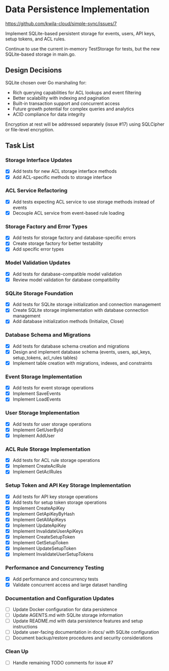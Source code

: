 # Data Persistence Implementation

https://github.com/kwila-cloud/simple-sync/issues/7

Implement SQLite-based persistent storage for events, users, API keys, setup tokens, and ACL rules.

Continue to use the current in-memory TestStorage for tests, but the new SQLite-based storage in main.go.

## Design Decisions

SQLite chosen over Go marshaling for:
- Rich querying capabilities for ACL lookups and event filtering
- Better scalability with indexing and pagination
- Built-in transaction support and concurrent access
- Future growth potential for complex queries and analytics
- ACID compliance for data integrity

Encryption at rest will be addressed separately (issue #17) using SQLCipher or file-level encryption.

## Task List

### Storage Interface Updates
- [x] Add tests for new ACL storage interface methods
- [x] Add ACL-specific methods to storage interface

### ACL Service Refactoring  
- [x] Add tests expecting ACL service to use storage methods instead of events
- [x] Decouple ACL service from event-based rule loading

### Storage Factory and Error Types
- [x] Add tests for storage factory and database-specific errors
- [x] Create storage factory for better testability
- [x] Add specific error types

### Model Validation Updates
- [x] Add tests for database-compatible model validation
- [x] Review model validation for database compatibility

### SQLite Storage Foundation
- [x] Add tests for SQLite storage initialization and connection management
- [x] Create SQLite storage implementation with database connection management
- [x] Add database initialization methods (Initialize, Close)

### Database Schema and Migrations
- [x] Add tests for database schema creation and migrations
- [x] Design and implement database schema (events, users, api_keys, setup_tokens, acl_rules tables)
- [x] Implement table creation with migrations, indexes, and constraints

### Event Storage Implementation
- [x] Add tests for event storage operations
- [x] Implement SaveEvents
- [x] Implement LoadEvents

### User Storage Implementation
- [x] Add tests for user storage operations
- [x] Implement GetUserById
- [x] Implement AddUser

### ACL Rule Storage Implementation
- [x] Add tests for ACL rule storage operations
- [x] Implement CreateAclRule
- [x] Implement GetAclRules

### Setup Token and API Key Storage Implementation
- [x] Add tests for API key storage operations
- [x] Add tests for setup token storage operations
- [x] Implement CreateApiKey
- [x] Implement GetApiKeyByHash
- [x] Implement GetAllApiKeys
- [x] Implement UpdateApiKey
- [x] Implement InvalidateUserApiKeys
- [x] Implement CreateSetupToken
- [x] Implement GetSetupToken
- [x] Implement UpdateSetupToken
- [x] Implement InvalidateUserSetupTokens

### Performance and Concurrency Testing
- [x] Add performance and concurrency tests
- [x] Validate concurrent access and large dataset handling

### Documentation and Configuration Updates
- [ ] Update Docker configuration for data persistence
- [ ] Update AGENTS.md with SQLite storage information
- [ ] Update README.md with data persistence features and setup instructions
- [ ] Update user-facing documentation in docs/ with SQLite configuration
- [ ] Document backup/restore procedures and security considerations

### Clean Up
- [ ] Handle remaining TODO comments for issue #7
